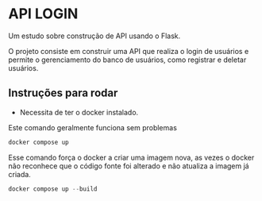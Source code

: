 # API LOGIN

Um estudo sobre construção de API usando o Flask.

O projeto consiste em construir uma API que realiza o login de usuários e permite o gerenciamento do banco de usuários, como registrar e deletar usuários.

## Instruções para rodar
- Necessita de ter o docker instalado.

Este comando geralmente funciona sem problemas
```powershell
docker compose up
```

Esse comando força o docker a criar uma imagem nova, as vezes o docker não reconhece que o código fonte foi alterado e não atualiza a imagem já criada.
```powershell
docker compose up --build
```